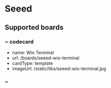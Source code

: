 # Seeed

## Supported boards

### ~ codecard

* name: Wio Terminal
* url: /boards/seeed-wio-terminal
* cardType: template
* imageUrl: /static/libs/seeed-wio-terminal.jpg

### ~
